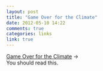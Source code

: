 ```yaml
---
layout: post
title: "Game Over for the Climate"
date: 2012-05-10 14:22
comments: true
categories: links
link: true
---
```

[Game Over for the Climate](http://www.nytimes.com/2012/05/10/opinion/game-over-for-the-climate.html?_r=1 "Game Over for the Climate") &rarr;  
You should read this. 